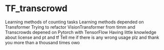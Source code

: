 # TF_transcrowd
Learning methods of counting tasks
Learning methods depended on Transformer
Trying to refactor VisionTransformer from timm and Transcrowds depened on Pytorch  with TensorFlow
Having little knowledge about license and pt and tf
Tell me if there is any wrong usage plz and thank you more than a thousand times
      owo
